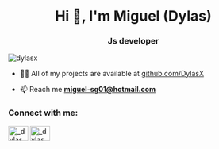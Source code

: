 <h1 align="center">Hi 👋, I'm Miguel (Dylas)</h1>
<h3 align="center">Js developer</h3>

<p align="left"> <img src="https://komarev.com/ghpvc/?username=dylasx&label=Profile%20views&color=0e75b6&style=flat" alt="dylasx" /> </p>


- 👨‍💻 All of my projects are available at [github.com/DylasX](github.com/DylasX)

- 📫 Reach me **miguel-sg01@hotmail.com**

<h3 align="left">Connect with me:</h3>
<p align="left">
<a href="https://twitter.com/_dylas_" target="blank"><img align="center" src="https://raw.githubusercontent.com/rahuldkjain/github-profile-readme-generator/master/src/images/icons/Social/twitter.svg" alt="_dylas_" height="30" width="40" /></a>
  <a href="https://www.linkedin.com/in/miguel-sierra-879855116/" target="blank"><img align="center" src="https://raw.githubusercontent.com/rahuldkjain/github-profile-readme-generator/master/src/images/icons/Social/linked-in.svg" alt="_dylas_" height="30" width="40" /></a>
</p>
